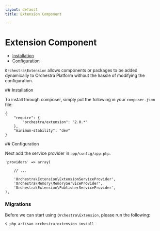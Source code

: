 ```yaml
---
layout: default
title: Extension Component

---
```


Extension Component
==============

* [Installation](#installation)
* [Configuration](#configuration)

<article id="introduction">

`Orchestra\Extension` allows components or packages to be added dynamically to Orchestra Platform without the hassle of modifying the configuration.

</article>

<article id="installation">
## Installation

To install through composer, simply put the following in your `composer.json` file:

	{
		"require": {
			"orchestra/extension": "2.0.*"
		},
		"minimum-stability": "dev"
	}

</article>

<article id="configuration">
## Configuration

Next add the service provider in `app/config/app.php`.

	'providers' => array(
		
		// ...
		
		'Orchestra\Extension\ExtensionServiceProvider',
		'Orchestra\Memory\MemoryServiceProvider',
		'Orchestra\Extension\PublisherServiceProvider',
	),

<a id="migrate"></a>
### Migrations

Before we can start using `Orchestra\Extension`, please run the following:

	$ php artisan orchestra:extension install

</article>
